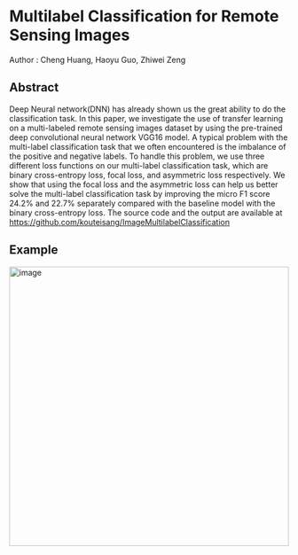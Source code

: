 # Multilabel Classification for Remote Sensing Images

Author : Cheng Huang, Haoyu Guo, Zhiwei Zeng

## Abstract

Deep Neural network(DNN) has already shown us the great ability to do the classification task. In this paper, we investigate the use of transfer learning on a multi-labeled remote sensing images dataset by using the pre-trained deep convolutional neural network VGG16 model. A typical problem with the multi-label classification task that we often encountered is the imbalance of the positive and negative labels. To handle this problem, we use three different loss functions on our multi-label classification task, which are binary cross-entropy loss, focal loss, and asymmetric loss respectively. We show that using the focal loss and the asymmetric loss can help us better solve the multi-label classification task by improving the micro F1 score 24.2% and 22.7% separately compared with the baseline model with the binary cross-entropy loss. The source code and the output are available at https://github.com/kouteisang/ImageMultilabelClassification

## Example

<img width="504" alt="image" src="https://user-images.githubusercontent.com/80028318/205495091-d39b35bd-6370-47d3-a79e-ebd22e3cacd9.png">

